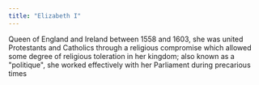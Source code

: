 ```yaml
---
title: "Elizabeth I"
---
```

Queen of England and Ireland between 1558 and 1603, she was united Protestants and Catholics through a religious compromise which allowed some degree of religious toleration in her kingdom; also known as a &quot;politique&quot;, she worked effectively with her Parliament during precarious times

